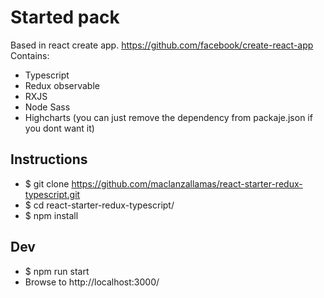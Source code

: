# Started pack
Based in react create app. https://github.com/facebook/create-react-app
Contains:
 - Typescript
 - Redux observable
 - RXJS
 - Node Sass
 - Highcharts (you can just remove the dependency from packaje.json if you dont want it)


## Instructions
 - $ git clone https://github.com/maclanzallamas/react-starter-redux-typescript.git
 - $ cd react-starter-redux-typescript/
 - $ npm install
 
## Dev
 - $ npm run start
 - Browse to http://localhost:3000/